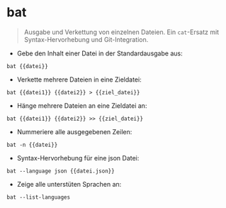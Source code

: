 # bat

> Ausgabe und Verkettung von einzelnen Dateien.
> Ein `cat`-Ersatz mit Syntax-Hervorhebung und Git-Integration.

- Gebe den Inhalt einer Datei in der Standardausgabe aus:

`bat {{datei}}`

- Verkette mehrere Dateien in eine Zieldatei:

`bat {{datei1}} {{datei2}} > {{ziel_datei}}`

- Hänge mehrere Dateien an eine Zieldatei an:

`bat {{datei1}} {{datei2}} >> {{ziel_datei}}`

- Nummeriere alle ausgegebenen Zeilen:

`bat -n {{datei}}`

- Syntax-Hervorhebung für eine json Datei:

`bat --language json {{datei.json}}`

- Zeige alle unterstüten Sprachen an:

`bat --list-languages`
